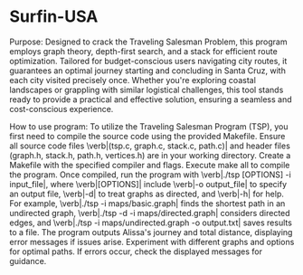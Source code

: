 # Surfin-USA

Purpose:
Designed to crack the Traveling Salesman Problem, this program employs graph theory, depth-first search, and a stack for efficient route optimization. Tailored for budget-conscious users navigating city routes, it guarantees an optimal journey starting and concluding in Santa Cruz, with each city visited precisely once. Whether you're exploring coastal landscapes or grappling with similar logistical challenges, this tool stands ready to provide a practical and effective solution, ensuring a seamless and cost-conscious experience.

How to use program:
To utilize the Traveling Salesman Program (TSP), you first need to compile the source code using the provided Makefile. Ensure all source code files \verb|(tsp.c, graph.c, stack.c, path.c)| and header files (graph.h, stack.h, path.h, vertices.h) are in your working directory. Create a Makefile with the specified compiler and flags. Execute make all to compile the program. Once compiled, run the program with \verb|./tsp [OPTIONS] -i input_file|, where \verb|[OPTIONS]| include \verb|-o output_file| to specify an output file, \verb|-d| to treat graphs as directed, and \verb|-h| for help. For example, \verb|./tsp -i maps/basic.graph| finds the shortest path in an undirected graph, \verb|./tsp -d -i maps/directed.graph| considers directed edges, and \verb|./tsp -i maps/undirected.graph -o output.txt| saves results to a file. The program outputs Alissa's journey and total distance, displaying error messages if issues arise. Experiment with different graphs and options for optimal paths. If errors occur, check the displayed messages for guidance.
